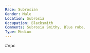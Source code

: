 ```yaml
---
Race: Subrosian
Gender: Male
Location: Subrosia
Occupation: Blacksmith
Comments: Subrosia Smithy. Blue robe.
Type: Medium
---
```

 #npc 

